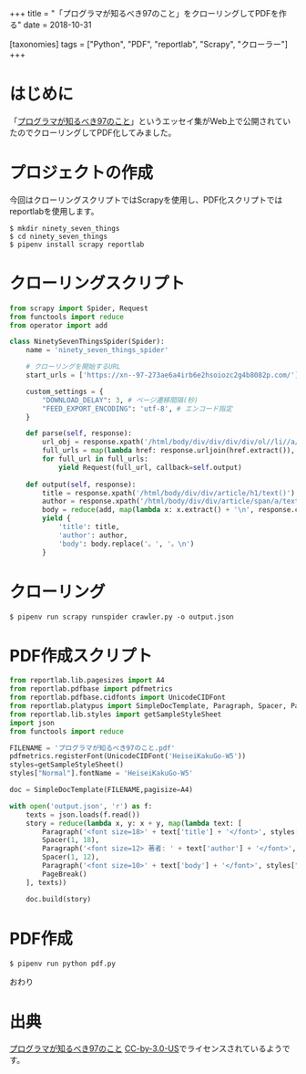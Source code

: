 +++
title = "「プログラマが知るべき97のこと」をクローリングしてPDFを作る"
date = 2018-10-31

[taxonomies]
tags = ["Python", "PDF", "reportlab", "Scrapy", "クローラー"]
+++

# はじめに
「[プログラマが知るべき97のこと](https://www.oreilly.co.jp/books/9784873114798/)」というエッセイ集がWeb上で公開されていたのでクローリングしてPDF化してみました。

# プロジェクトの作成
今回はクローリングスクリプトではScrapyを使用し、PDF化スクリプトではreportlabを使用します。

```console
$ mkdir ninety_seven_things
$ cd ninety_seven_things
$ pipenv install scrapy reportlab
```

# クローリングスクリプト
```python:crawler.py
from scrapy import Spider, Request
from functools import reduce
from operator import add

class NinetySevenThingsSpider(Spider):
    name = 'ninety_seven_things_spider'

    # クローリングを開始するURL
    start_urls = ['https://xn--97-273ae6a4irb6e2hsoiozc2g4b8082p.com/']

    custom_settings = {
        "DOWNLOAD_DELAY": 3, # ページ遷移間隔(秒)
        "FEED_EXPORT_ENCODING": 'utf-8', # エンコード指定
    }

    def parse(self, response):
        url_obj = response.xpath('/html/body/div/div/div/div/ol//li//a/@href')
        full_urls = map(lambda href: response.urljoin(href.extract()), url_obj)
        for full_url in full_urls:
            yield Request(full_url, callback=self.output)
            
    def output(self, response):
        title = response.xpath('/html/body/div/div/article/h1/text()').extract_first()
        author = response.xpath('/html/body/div/div/article/span/a/text()').extract_first()
        body = reduce(add, map(lambda x: x.extract() + '\n', response.css('p::text')[:-3]))
        yield {
            'title': title,
            'author': author,
            'body': body.replace('。', '。\n')
        }
```

# クローリング
```console
$ pipenv run scrapy runspider crawler.py -o output.json
```

# PDF作成スクリプト
```python:pdf.py
from reportlab.lib.pagesizes import A4
from reportlab.pdfbase import pdfmetrics
from reportlab.pdfbase.cidfonts import UnicodeCIDFont
from reportlab.platypus import SimpleDocTemplate, Paragraph, Spacer, PageBreak
from reportlab.lib.styles import getSampleStyleSheet
import json
from functools import reduce

FILENAME = 'プログラマが知るべき97のこと.pdf'
pdfmetrics.registerFont(UnicodeCIDFont('HeiseiKakuGo-W5'))
styles=getSampleStyleSheet()
styles["Normal"].fontName = 'HeiseiKakuGo-W5'

doc = SimpleDocTemplate(FILENAME,pagisize=A4)

with open('output.json', 'r') as f:
    texts = json.loads(f.read())
    story = reduce(lambda x, y: x + y, map(lambda text: [
        Paragraph('<font size=18>' + text['title'] + '</font>', styles["Normal"]),
        Spacer(1, 18),
        Paragraph('<font size=12> 著者: ' + text['author'] + '</font>', styles["Normal"]),
        Spacer(1, 12),
        Paragraph('<font size=10>' + text['body'] + '</font>', styles["Normal"]),
        PageBreak()
    ], texts))

    doc.build(story)
```

# PDF作成
```console
$ pipenv run python pdf.py
```

おわり

# 出典
[プログラマが知るべき97のこと](https://プログラマが知るべき97のこと.com/)
[CC-by-3.0-US](https://creativecommons.org/licenses/by/3.0/us/deed.ja)でライセンスされているようです。
